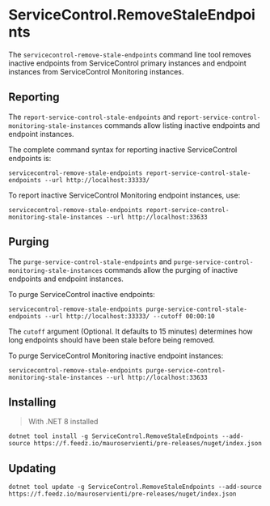 # ServiceControl.RemoveStaleEndpoints

The `servicecontrol-remove-stale-endpoints` command line tool removes inactive endpoints from ServiceControl primary instances and endpoint instances from ServiceControl Monitoring instances.

## Reporting

The `report-service-control-stale-endpoints` and `report-service-control-monitoring-stale-instances` commands allow listing inactive endpoints and endpoint instances.

The complete command syntax for reporting inactive ServiceControl endpoints is:

```shell
servicecontrol-remove-stale-endpoints report-service-control-stale-endpoints --url http://localhost:33333/
```

To report inactive ServiceControl Monitoring endpoint instances, use:

```shell
servicecontrol-remove-stale-endpoints report-service-control-monitoring-stale-instances --url http://localhost:33633
```

## Purging

The `purge-service-control-stale-endpoints` and `purge-service-control-monitoring-stale-instances` commands allow the purging of inactive endpoints and endpoint instances.

To purge ServiceControl inactive endpoints:

```shell
servicecontrol-remove-stale-endpoints purge-service-control-stale-endpoints --url http://localhost:33333/ --cutoff 00:00:10
```

The `cutoff` argument (Optional. It defaults to 15 minutes) determines how long endpoints should have been stale before being removed.

To purge ServiceControl Monitoring inactive endpoint instances:

```shell
servicecontrol-remove-stale-endpoints purge-service-control-monitoring-stale-instances --url http://localhost:33633
```

## Installing

> With .NET 8 installed

```shell
dotnet tool install -g ServiceControl.RemoveStaleEndpoints --add-source https://f.feedz.io/mauroservienti/pre-releases/nuget/index.json
```

## Updating

```shell
dotnet tool update -g ServiceControl.RemoveStaleEndpoints --add-source https://f.feedz.io/mauroservienti/pre-releases/nuget/index.json
```
